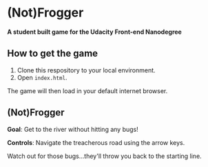 # (Not)Frogger
**A student built game for the Udacity Front-end Nanodegree**

## How to get the game
1. Clone this respository to your local environment.
2. Open `index.html`.

The game will then load in your default internet browser.


## (Not)Frogger
**Goal**: Get to the river without hitting any bugs!

**Controls**: Navigate the treacherous road using the arrow keys.

Watch out for those bugs...they'll throw you back to the starting line.
